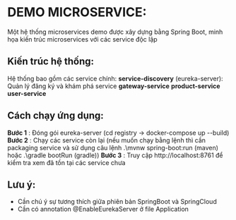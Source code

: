 # DEMO MICROSERVICE:

Một hệ thống microservices demo được xây dựng bằng Spring Boot, minh họa kiến trúc microservices với các service độc lập

## Kiến trúc hệ thống:

Hệ thống bao gồm các service chính:
**service-discovery** (eureka-server): Quản lý đăng ký và khám phá service
**gateway-service** 
**product-service**
**user-service**

## Cách chạy ứng dụng:

**Bước 1** : Đóng gói eureka-server (cd registry -> docker-compose up --build)
**Bước 2** : Chạy các service còn lại (nếu muốn chạy bằng lệnh thì cần packaging service và sử dụng câu lệnh .\mvnw spring-boot:run (maven) hoặc .\gradle bootRun (gradle))
**Bước 3** : Truy cập http://localhost:8761 để kiểm tra xem đã tồn tại các service chưa

## Lưu ý:

-  Cần chú ý sự tương thích giữa phiên bản SpringBoot và SpringCloud
-  Cần có annotation @EnableEurekaServer ở file Application
